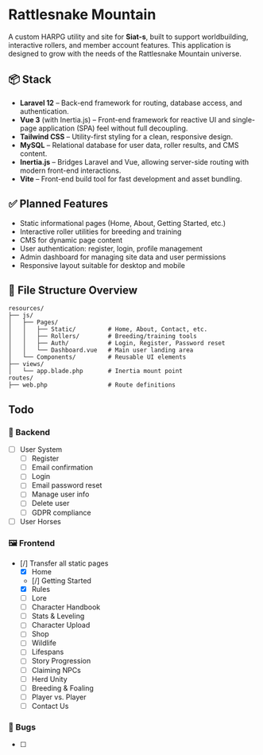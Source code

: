 # Rattlesnake Mountain

A custom HARPG utility and site for **Siat-s**, built to support worldbuilding, interactive rollers, and member account features. This application is designed to grow with the needs of the Rattlesnake Mountain universe.

## 📦 Stack

- **Laravel 12** – Back-end framework for routing, database access, and authentication.
- **Vue 3** (with Inertia.js) – Front-end framework for reactive UI and single-page application (SPA) feel without full decoupling.
- **Tailwind CSS** – Utility-first styling for a clean, responsive design.
- **MySQL** – Relational database for user data, roller results, and CMS content.
- **Inertia.js** – Bridges Laravel and Vue, allowing server-side routing with modern front-end interactions.
- **Vite** – Front-end build tool for fast development and asset bundling.

## ✅ Planned Features

- Static informational pages (Home, About, Getting Started, etc.)
- Interactive roller utilities for breeding and training
- CMS for dynamic page content
- User authentication: register, login, profile management
- Admin dashboard for managing site data and user permissions
- Responsive layout suitable for desktop and mobile

## 📂 File Structure Overview

```plaintext
resources/
├── js/
│   ├── Pages/
│   │   ├── Static/         # Home, About, Contact, etc.
│   │   ├── Rollers/        # Breeding/training tools
│   │   ├── Auth/           # Login, Register, Password reset
│   │   └── Dashboard.vue   # Main user landing area
│   └── Components/         # Reusable UI elements
├── views/
│   └── app.blade.php       # Inertia mount point
routes/
├── web.php                 # Route definitions
```

## Todo

### 🧱 Backend

- [ ] User System
     - [ ] Register
     - [ ] Email confirmation
     - [ ] Login
     - [ ] Email password reset
     - [ ] Manage user info
     - [ ] Delete user
     - [ ] GDPR compliance
- [ ] User Horses

### 🖼️ Frontend

- [/] Transfer all static pages
     - [x] Home
     - [/] Getting Started
     - [x] Rules
     - [ ] Lore
     - [ ] Character Handbook
     - [ ] Stats & Leveling
     - [ ] Character Upload
     - [ ] Shop
     - [ ] Wildlife
     - [ ] Lifespans
     - [ ] Story Progression
     - [ ] Claiming NPCs
     - [ ] Herd Unity
     - [ ] Breeding & Foaling
     - [ ] Player vs. Player
     - [ ] Contact Us

### 🦗 Bugs

- [ ]
